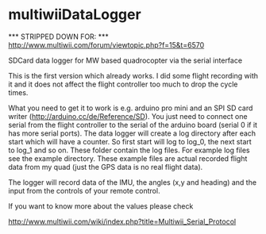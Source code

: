 multiwiiDataLogger
==================

*** STRIPPED DOWN FOR: ***
http://www.multiwii.com/forum/viewtopic.php?f=15&t=6570

SDCard data logger for MW based quadrocopter via the serial interface

This is the first version which already works. I did some flight recording with it and it does not affect the 
flight controller too much to drop the cycle times.

What you need to get it to work is e.g. arduino pro mini and an SPI SD card writer (http://arduino.cc/de/Reference/SD).
You just need to connect one serial from the flight controller to the serial of the arduino board (serial 0 if it has more serial ports).
The data logger will create a log directory after each start which will have a counter. So first start will log to log_0, the next start to log_1 and so on.
These folder contain the log files. For example log files see the example directory. These example files are actual recorded flight data from my quad (just the GPS data is no real flight data).

The logger will record data of the IMU, the angles (x,y and heading) and the input from the controls of your remote control. 

If you want to know more about the values please check 

http://www.multiwii.com/wiki/index.php?title=Multiwii_Serial_Protocol

